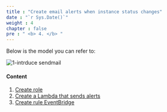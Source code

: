 ```yaml
---
title : "Create email alerts when instance status changes"
date : "`r Sys.Date()`"
weight : 4
chapter : false
pre : " <b> 4. </b> "
---
```


Below is the model you can refer to:

![1-intrduce sendmail](/aws-fcj-workshop01/images/1-introduce/Workshop01-EC2SendMail.png?width=50pc)

#### Content
1. [Create role](4.1-createrolesendmail/)
2. [Create a Lambda that sends alerts](4.2-createlambdasendmail/)
3. [Create rule EventBridge](4.3-createrulestateec2/)
